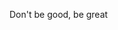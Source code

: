 
Don't be good, be great

<!---
jagadish-ravichandran/jagadish-ravichandran is a ✨ special ✨ repository because its `README.md` (this file) appears on your GitHub profile.
You can click the Preview link to take a look at your changes.
--->
